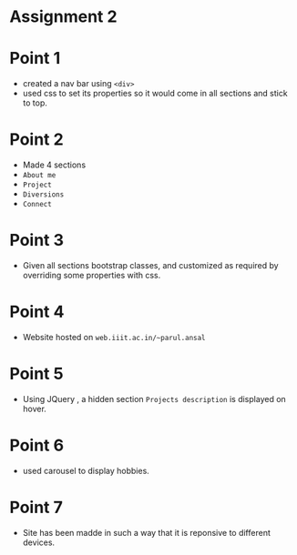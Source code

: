 # Assignment 2


# Point 1
  - created a nav bar using `<div>`
  - used css to set its properties so it would come in all sections and stick to top.
  
# Point 2
  - Made 4 sections
  - `About me`
  - `Project`
  - `Diversions`
  - `Connect`

# Point 3
  - Given all sections bootstrap classes, and customized as required by overriding some properties with css.

  
# Point 4
  - Website hosted on `web.iiit.ac.in/~parul.ansal`
 
# Point 5
  - Using JQuery , a hidden section `Projects description` is displayed on hover.

# Point 6
  - used carousel to display hobbies.
 
# Point 7
  - Site has been madde in such a way that it is reponsive to different devices.




 


 

  

